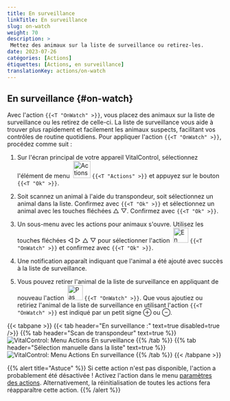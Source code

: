 ```yaml
---
title: En surveillance
linkTitle: En surveillance
slug: on-watch
weight: 70
description: >
 Mettez des animaux sur la liste de surveillance ou retirez-les.
date: 2023-07-26
catégories: [Actions]
étiquettes: [Actions, en surveillance]
translationKey: actions/on-watch
---
```


## En surveillance {#on-watch}

Avec l'action `{{<T "OnWatch" >}}`, vous placez des animaux sur la liste de surveillance ou les retirez de celle-ci. La liste de surveillance vous aide à trouver plus rapidement et facilement les animaux suspects, facilitant vos contrôles de routine quotidiens. Pour appliquer l'action `{{<T "OnWatch" >}}`, procédez comme suit :

1. Sur l'écran principal de votre appareil VitalControl, sélectionnez l'élément de menu &nbsp;<img src="/icons/actions.svg" width="40" align="bottom" alt="Actions" /> `{{<T "Actions" >}}` et appuyez sur le bouton `{{<T "Ok" >}}`.

2. Soit scannez un animal à l'aide du transpondeur, soit sélectionnez un animal dans la liste. Confirmez avec `{{<T "Ok" >}}` et sélectionnez un animal avec les touches fléchées △ ▽. Confirmez avec `{{<T "Ok" >}}`.

3. Un sous-menu avec les actions pour animaux s'ouvre. Utilisez les touches fléchées ◁ ▷ △ ▽ pour sélectionner l'action &nbsp;<img src="/icons/actions/on-watch.svg" width="35" align="bottom" alt="En surveillance" /> `{{<T "OnWatch" >}}` et confirmez avec `{{<T "Ok" >}}`.

4. Une notification apparaît indiquant que l'animal a été ajouté avec succès à la liste de surveillance.

5. Vous pouvez retirer l'animal de la liste de surveillance en appliquant de nouveau l'action &nbsp;<img src="/icons/actions/on-watch-minus.svg" width="35" align="bottom" alt="Pas en surveillance" />  `{{<T "OnWatch" >}}`. Que vous ajoutiez ou retiriez l'animal de la liste de surveillance en utilisant l'action `{{<T "OnWatch" >}}` est indiqué par un petit signe ⊕ ou ⊖.

{{< tabpane >}}
{{< tab header="En surveillance :" text=true disabled=true />}}
{{% tab header="Scan de transpondeur" text=true %}}
![VitalControl: Menu Actions En surveillance](../images/onwatch-scan.png "En surveillance")
{{% /tab %}}
{{% tab header="Sélection manuelle dans la liste" text=true %}}
![VitalControl: Menu Actions En surveillance](../images/onwatch.png "En surveillance")
{{% /tab %}}
{{< /tabpane >}}

{{% alert title="Astuce" %}}
Si cette action n'est pas disponible, l'action a probablement été désactivée ! Activez l'action dans le menu [paramètres des actions](../setting/). Alternativement, la réinitialisation de toutes les actions fera réapparaître cette action.
{{% /alert %}}
